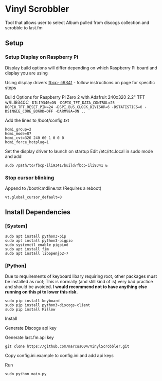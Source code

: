 # Vinyl Scrobbler


Tool that allows user to select Album pulled from discogs collection and scrobble to last.fm

## Setup

### Setup Display on Raspberry Pi
Display build options will differ depending on which Raspberry Pi board and display you are using

Using display drivers [fbcp-ili9341](https://github.com/juj/fbcp-ili9341) - follow instructions on page for specific steps

Build Options for Raspberry Pi Zero 2 with Adafruit 240x320 2.2" TFT w/ILI9340C
```-DILI9340=ON -DGPIO_TFT_DATA_CONTROL=25 -DGPIO_TFT_RESET_PIN=24 -DSPI_BUS_CLOCK_DIVISOR=6 -DSTATISTICS=0 -DSINGLE_CORE_BOARD=OFF -DARMV8A=ON ..```

Add the lines to /boot/config.txt
```
hdmi_group=2
hdmi_mode=87
hdmi_cvt=320 240 60 1 0 0 0
hdmi_force_hotplug=1
```

Set the display driver to launch on startup
Edit /etc/rtc.local in sudo mode and add

```sudo /path/to/fbcp-ili9341/build/fbcp-ili9341 &```

### Stop cursor blinking

Append to /boot/cmdline.txt (Requires a reboot)

```vt.global_cursor_default=0```



## Install Dependencies

### [System]
```
sudo apt install python3-pip
sudo apt install python3-pigpio
sudo systemctl enable pigpiod
sudo apt install fim
sudo apt install libopenjp2-7
```
### [Python]

Due to requirements of keyboard libary requiring root, other packages must be installed as root; This is normally (and still kind of is) very bad practice and should be avoided. **I would recommend not to have anything else running on this pi to lower this risk.**
```
sudo pip install keyboard
sudo pip install python3-discogs-client
sudo pip install Pillow
```

Install

Generate Discogs api key

Generate last.fm api key

```git clone https://github.com/marcus604/VinylScrobbler.git```

Copy config.ini.example to config.ini and add api keys


Run 

```sudo python main.py```





